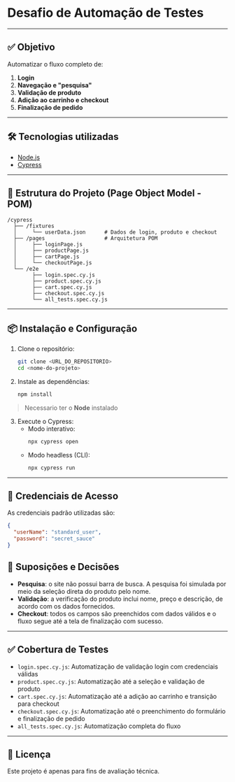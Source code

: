 # Desafio de Automação de Testes
---

## ✅ Objetivo

Automatizar o fluxo completo de:

1. **Login**
2. **Navegação e "pesquisa"**
3. **Validação de produto**
4. **Adição ao carrinho e checkout**
5. **Finalização de pedido**

---

## 🛠 Tecnologias utilizadas

- [Node.js](https://nodejs.org/)
- [Cypress](https://www.cypress.io/)

---

## 🧱 Estrutura do Projeto (Page Object Model - POM)

```
/cypress
  ├── /fixtures
  │     └── userData.json      # Dados de login, produto e checkout
  ├── /pages                   # Arquitetura POM
  │     ├── loginPage.js
  │     ├── productPage.js
  │     ├── cartPage.js
  │     └── checkoutPage.js
  └── /e2e
        ├── login.spec.cy.js
        ├── product.spec.cy.js
        ├── cart.spec.cy.js
        ├── checkout.spec.cy.js
        └── all_tests.spec.cy.js
```

---

## 📦 Instalação e Configuração

1. Clone o repositório:
   ```bash
   git clone <URL_DO_REPOSITORIO>
   cd <nome-do-projeto>
   ```

2. Instale as dependências:
   ```bash
   npm install

   ```

> Necessario ter o **Node** instalado

3. Execute o Cypress:
   - Modo interativo:
     ```bash
     npx cypress open
     ```
   - Modo headless (CLI):
     ```bash
     npx cypress run
     ```

---

## 👤 Credenciais de Acesso

As credenciais padrão utilizadas são:
```json
{
  "userName": "standard_user",
  "password": "secret_sauce"
}
```

## 📌 Suposições e Decisões

- **Pesquisa**: o site não possui barra de busca. A pesquisa foi simulada por meio da seleção direta do produto pelo nome.
- **Validação**: a verificação do produto inclui nome, preço e descrição, de acordo com os dados fornecidos.
- **Checkout**: todos os campos são preenchidos com dados válidos e o fluxo segue até a tela de finalização com sucesso.

---

## ✅ Cobertura de Testes

- `login.spec.cy.js`: Automatização de validação login com credenciais válidas
- `product.spec.cy.js`: Automatização até a seleção e validação de produto
- `cart.spec.cy.js`: Automatização até a adição ao carrinho e transição para checkout
- `checkout.spec.cy.js`: Automatização até o preenchimento do formulário e finalização de pedido
- `all_tests.spec.cy.js`: Automatização completa do fluxo

---

## 📄 Licença

Este projeto é apenas para fins de avaliação técnica.

